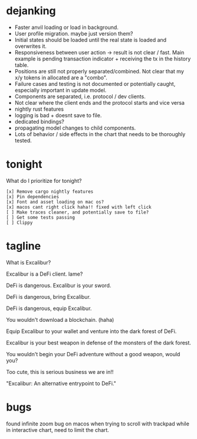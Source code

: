 # dejanking

- Faster anvil loading or load in background.
- User profile migration. maybe just version them?
- Initial states should be loaded until the real state is loaded and overwrites it.
- Responsiveness between user action -> result is not clear / fast. Main example is pending transaction indicator + receiving the tx in the history table.
- Positions are still not properly separated/combined. Not clear that my x/y tokens in allocated are a "combo".
- Failure cases and testing is not documented or potentially caught, especially important in update model.
- Components are separated, i.e. protocol / dev clients.
- Not clear where the client ends and the protocol starts and vice versa
- nightly rust features
- logging is bad + doesnt save to file.
- dedicated bindings?
- propagating model changes to child components.
- Lots of behavior / side effects in the chart that needs to be thoroughly tested.


# tonight

What do I prioritize for tonight?
```ignore
[x] Remove cargo nightly features
[x] Pin dependencies
[x] Font and asset loading on mac os?
[x] macos cant right click haha!! fixed with left click
[ ] Make traces cleaner, and potentially save to file?
[ ] Get some tests passing
[ ] Clippy
```

# tagline

What is Excalibur?

Excalibur is a DeFi client. lame?

DeFi is dangerous. Excalibur is your sword.

DeFi is dangerous, bring Excalibur.

DeFi is dangerous, equip Excalibur.

You wouldn't download a blockchain. (haha)

Equip Excalibur to your wallet and venture into the dark forest of DeFi.

Excalibur is your best weapon in defense of the monsters of the dark forest.

You wouldn't begin your DeFi adventure without a good weapon, would you?

Too cute, this is serious business we are in!!

"Excalibur: An alternative entrypoint to DeFi."


# bugs

found infinite zoom bug on macos when trying to scroll with trackpad while in interactive chart, need to limit the chart.